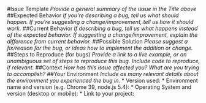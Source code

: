 #Issue Template
_Provide a general summary of the issue in the Title above_
##Expected Behavior
_If you're describing a bug, tell us what should happen._ _If you're suggesting a change/improvement, tell us how it should work._
##Current Behavior
_If describing a bug, tell us what happens instead of the expected behavior._ _If suggesting a change/improvement, explain the difference from current behavior._
##Possible Solution
_Please suggest a fix/reason for the bug, or ideas how to implement the addition or change._
##Steps to Reproduce (for bugs)
_Provide a link to a live example, or an unambiguous set of steps to reproduce this bug. Include code to reproduce, if relevant._
##Context
_How has this issue affected you? What are you trying to accomplish?_
##Your Environment
_Include as many relevant details about the environment you experienced the bug in._ * Version used: * Environment name and version (e.g. Chrome 39, node.js 5.4): * Operating System and version (desktop or mobile): * Link to your project: